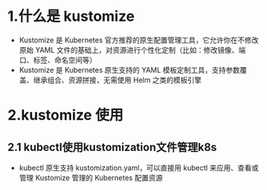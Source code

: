 # 1.什么是 kustomize
- Kustomize 是 Kubernetes 官方推荐的原生配置管理工具，它允许你在不修改原始 YAML 文件的基础上，对资源进行个性化定制（比如：修改镜像、端口、标签、命名空间等）
- Kustomize 是 Kubernetes 原生支持的 YAML 模板定制工具，支持参数覆盖、继承组合、资源拼接，无需使用 Helm 之类的模板引擎

# 2.kustomize 使用
## 2.1 kubectl使用kustomization文件管理k8s
- kubectl 原生支持 kustomization.yaml，可以直接用 kubectl 来应用、查看或管理 Kustomize 管理的 Kubernetes 配置资源
